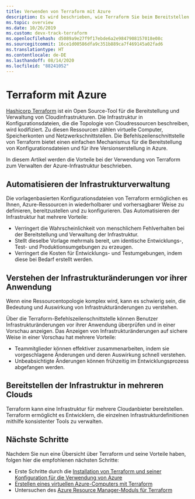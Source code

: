 ```yaml
---
title: Verwenden von Terraform mit Azure
description: Es wird beschrieben, wie Terraform Sie beim Bereitstellen und Versionieren Ihrer Infrastruktur in Azure unterstützen kann.
ms.topic: overview
ms.date: 10/26/2019
ms.custom: devx-track-terraform
ms.openlocfilehash: d5089a9e27f9f17ebde6a2e9847908157018e08c
ms.sourcegitcommit: 16ce1d00586dfa9c351b889ca7f469145a02fad6
ms.translationtype: HT
ms.contentlocale: de-DE
ms.lasthandoff: 08/14/2020
ms.locfileid: "88241052"
---
```

# <a name="terraform-with-azure"></a>Terraform mit Azure

[Hashicorp Terraform](https://www.terraform.io/) ist ein Open Source-Tool für die Bereitstellung und Verwaltung von Cloudinfrastrukturen. Die Infrastruktur in Konfigurationsdateien, die die Topologie von Cloudressourcen beschreiben, wird kodifiziert. Zu diesen Ressourcen zählen virtuelle Computer, Speicherkonten und Netzwerkschnittstellen. Die Befehlszeilenschnittstelle von Terraform bietet einen einfachen Mechanismus für die Bereitstellung von Konfigurationsdateien und für ihre Versionserstellung in Azure.

In diesem Artikel werden die Vorteile bei der Verwendung von Terraform zum Verwalten der Azure-Infrastruktur beschrieben.

## <a name="automate-infrastructure-management"></a>Automatisieren der Infrastrukturverwaltung

Die vorlagenbasierten Konfigurationsdateien von Terraform ermöglichen es Ihnen, Azure-Ressourcen in wiederholbarer und vorhersagbarer Weise zu definieren, bereitzustellen und zu konfigurieren. Das Automatisieren der Infrastruktur hat mehrere Vorteile:

- Verringert die Wahrscheinlichkeit von menschlichem Fehlverhalten bei der Bereitstellung und Verwaltung der Infrastruktur.
- Stellt dieselbe Vorlage mehrmals bereit, um identische Entwicklungs-, Test- und Produktionsumgebungen zu erzeugen.
- Verringert die Kosten für Entwicklungs- und Testumgebungen, indem diese bei Bedarf erstellt werden.

## <a name="understand-infrastructure-changes-before-being-applied"></a>Verstehen der Infrastrukturänderungen vor ihrer Anwendung

Wenn eine Ressourcentopologie komplex wird, kann es schwierig sein, die Bedeutung und Auswirkung von Infrastrukturänderungen zu verstehen.

Über die Terraform-Befehlszeilenschnittstelle können Benutzer Infrastrukturänderungen vor ihrer Anwendung überprüfen und in einer Vorschau anzeigen. Das Anzeigen von Infrastrukturänderungen auf sichere Weise in einer Vorschau hat mehrere Vorteile:
- Teammitglieder können effektiver zusammenarbeiten, indem sie vorgeschlagene Änderungen und deren Auswirkung schnell verstehen.
- Unbeabsichtigte Änderungen können frühzeitig im Entwicklungsprozess abgefangen werden.

## <a name="deploy-infrastructure-to-multiple-clouds"></a>Bereitstellen der Infrastruktur in mehreren Clouds

Terraform kann eine Infrastruktur für mehrere Cloudanbieter bereitstellen. Terraform ermöglicht es Entwicklern, die einzelnen Infrastrukturdefinitionen mithilfe konsistenter Tools zu verwalten.

## <a name="next-steps"></a>Nächste Schritte

Nachdem Sie nun eine Übersicht über Terraform und seine Vorteile haben, folgen hier die empfohlenen nächsten Schritte:

- Erste Schritte durch die [Installation von Terraform und seiner Konfiguration für die Verwendung von Azure](get-started-cloud-shell.md)
- [Erstellen eines virtuellen Azure-Computers mit Terraform](create-linux-virtual-machine-with-infrastructure.md)
- Untersuchen des [Azure Resource Manager-Moduls für Terraform](https://www.terraform.io/docs/providers/azurerm/) 